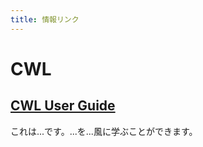 ```yaml
---
title: 情報リンク
---
```


# CWL

## [CWL User Guide](https://www.commonwl.org/user_guide/)

これは...です。...を...風に学ぶことができます。

